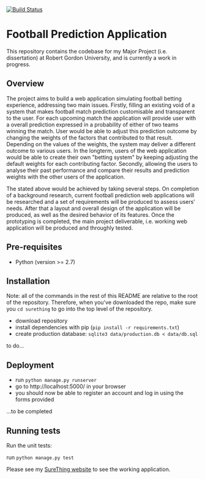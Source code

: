 [![Build Status](https://magnum.travis-ci.com/marinamarina/sure-thing.svg?branch=master)](https://magnum.travis-ci.com/marinamarina/sure-thing)

# Football Prediction Application
This repository contains the codebase for my Major Project (i.e. dissertation) at Robert Gordon University, and is currently a work in progress.

## Overview

The project aims to build a web application simulating football betting experience, addressing two main issues. Firstly, filling an existing void of a system that makes football match prediction customisable and transparent to the user. For each upcoming match the application will provide user with a overall prediction expressed in a probability of either of two teams winning the match. User would be able to adjust this prediction outcome by changing the weights of the factors that contributed to that result. Depending on the values of the weights, the system may deliver a different outcome to various users. In the longterm, users of the web application would be able to create their own "betting system" by keeping adjusting the default weights for each contributing factor. Secondly, allowing the users to analyse their past performance and compare their results and prediction weights with the other users of the application. 

The stated above would be achieved by taking several steps. On completion of a background research, 
current football prediction web applications will be researched and a set of requirements will be produced to assess users’ needs. After that a layout and overall design of the application will be produced, as well as the desired behavior of its features. Once the prototyping is completed, the main project deliverable, i.e. working web application will be produced and throughly tested. 

## Pre-requisites

* Python (version >= 2.7)

## Installation

Note: all of the commands in the rest of this README are relative to the root of the repository. Therefore, when you've downloaded the repo, make sure you `cd surething` to go into the top level of the repository.

* download repository
* install dependencies with pip (`pip install -r requirements.txt`)
* create production database: `sqlite3 data/production.db < data/db.sql`

to do...

## Deployment

* run `python manage.py runserver`
* go to http://localhost:5000/ in your browser
* you should now be able to register an account and log in using the forms provided

...to be completed

## Running tests

Run the unit tests:

run `python manage.py test`


Please see my [SureThing website](http://www.surething.click/) to see the working application. 

